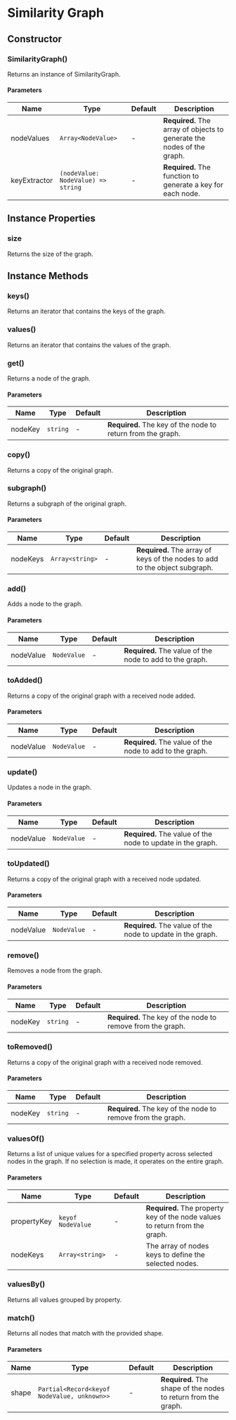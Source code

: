 <!-- markdownlint-disable-file no-duplicate-heading -->
# Similarity Graph

## Constructor

### SimilarityGraph()

Returns an instance of SimilarityGraph.

#### Parameters

| Name | Type | Default | Description |
| --- | --- | --- | --- |
| nodeValues | `Array<NodeValue>` | - | __Required.__ The array of objects to generate the nodes of the graph. |
| keyExtractor | `(nodeValue: NodeValue) => string` | - | __Required.__ The function to generate a key for each node. |

## Instance Properties

### size

Returns the size of the graph.

## Instance Methods

### keys()

Returns an iterator that contains the keys of the graph.

### values()

Returns an iterator that contains the values of the graph.

### get()

Returns a node of the graph.

#### Parameters

| Name | Type | Default | Description |
| --- | --- | --- | --- |
| nodeKey | `string` | - | __Required.__ The key of the node to return from the graph. |

### copy()

Returns a copy of the original graph.

### subgraph()

Returns a subgraph of the original graph.

#### Parameters

| Name | Type | Default | Description |
| --- | --- | --- | --- |
| nodeKeys | `Array<string>` | - | __Required.__ The array of keys of the nodes to add to the object subgraph. |

### add()

Adds a node to the graph.

#### Parameters

| Name | Type | Default | Description |
| --- | --- | --- | --- |
| nodeValue | `NodeValue` | - | __Required.__ The value of the node to add to the graph. |

### toAdded()

Returns a copy of the original graph with a received node added.

#### Parameters

| Name | Type | Default | Description |
| --- | --- | --- | --- |
| nodeValue | `NodeValue` | - | __Required.__ The value of the node to add to the graph. |

### update()

Updates a node in the graph.

#### Parameters

| Name | Type | Default | Description |
| --- | --- | --- | --- |
| nodeValue | `NodeValue` | - | __Required.__ The value of the node to update in the graph. |

### toUpdated()

Returns a copy of the original graph with a received node updated.

#### Parameters

| Name | Type | Default | Description |
| --- | --- | --- | --- |
| nodeValue | `NodeValue` | - | __Required.__ The value of the node to update in the graph. |

### remove()

Removes a node from the graph.

#### Parameters

| Name | Type | Default | Description |
| --- | --- | --- | --- |
| nodeKey | `string` | - | __Required.__ The key of the node to remove from the graph. |

### toRemoved()

Returns a copy of the original graph with a received node removed.

#### Parameters

| Name | Type | Default | Description |
| --- | --- | --- | --- |
| nodeKey | `string` | - | __Required.__ The key of the node to remove from the graph. |

### valuesOf()

Returns a list of unique values for a specified property across selected nodes in the graph. If no selection is made, it operates on the entire graph.

#### Parameters

| Name | Type | Default | Description |
| --- | --- | --- | --- |
| propertyKey | `keyof NodeValue` | - | __Required.__ The property key of the node values to return from the graph. |
| nodeKeys | `Array<string>` | - | The array of nodes keys to define the selected nodes. |

### valuesBy()

Returns all values grouped by property.

### match()

Returns all nodes that match with the provided shape.

#### Parameters

| Name | Type | Default | Description |
| --- | --- | --- | --- |
| shape | `Partial<Record<keyof NodeValue, unknown>>` | - | __Required.__ The shape of the nodes to return from the graph. |
